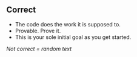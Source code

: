 ## Correct

- The code does the work it is supposed to.
- Provable. Prove it.
- This is your sole initial goal as you get started.

_Not correct = random text_
